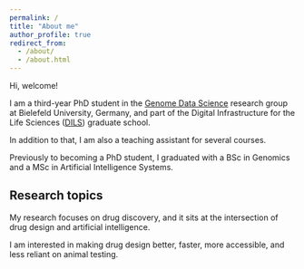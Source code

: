 ```yaml
---
permalink: /
title: "About me"
author_profile: true
redirect_from: 
  - /about/
  - /about.html
---
```


Hi, welcome! 

I am a third-year PhD student in the [Genome Data Science](https://gds.techfak.uni-bielefeld.de) research group at Bielefeld University, Germany, and part of the Digital Infrastructure for the Life Sciences ([DILS](https://wiki-dils.techfak.uni-bielefeld.de)) graduate school.

In addition to that, I am also a teaching assistant for several courses.

Previously to becoming a PhD student, I graduated with a BSc in Genomics and a MSc in Artificial Intelligence Systems.

## Research topics

My research focuses on drug discovery, and it sits at the intersection of drug design and artificial intelligence.

I am interested in making drug design better, faster, more accessible, and less reliant on animal testing.